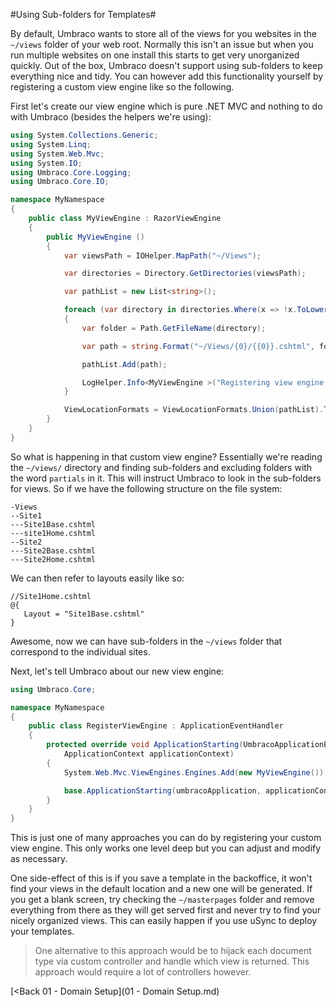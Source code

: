 #Using Sub-folders for Templates#

By default, Umbraco wants to store all of the views for you websites in the `~/views` folder of your web root. Normally this isn't an issue but when you run multiple websites on one install this starts to get very unorganized quickly. Out of the box, Umbraco doesn't support using sub-folders to keep everything nice and tidy. You can however add this functionality yourself by registering a custom view engine like so the following.

First let's create our view engine which is pure .NET MVC and nothing to do with Umbraco (besides the helpers we're using):

```c#
using System.Collections.Generic;
using System.Linq;
using System.Web.Mvc;
using System.IO;
using Umbraco.Core.Logging;
using Umbraco.Core.IO;

namespace MyNamespace
{
    public class MyViewEngine : RazorViewEngine
    {
        public MyViewEngine ()
        {
            var viewsPath = IOHelper.MapPath("~/Views");

            var directories = Directory.GetDirectories(viewsPath);

            var pathList = new List<string>();

            foreach (var directory in directories.Where(x => !x.ToLower().Contains("partials")))
            {
                var folder = Path.GetFileName(directory);

                var path = string.Format("~/Views/{0}/{{0}}.cshtml", folder);

                pathList.Add(path);

                LogHelper.Info<MyViewEngine >("Registering view engine path: " + folder);
            }

            ViewLocationFormats = ViewLocationFormats.Union(pathList).ToArray();
        }
    }
}
```
So what is happening in that custom view engine? Essentially we're reading the `~/views/` directory and finding sub-folders and excluding folders with the word `partials` in it. This will instruct Umbraco to look in the sub-folders for views. So if we have the following structure on the file system:

```
-Views
--Site1
---Site1Base.cshtml
---site1Home.cshtml
--Site2
---Site2Base.cshtml
---Site2Home.cshtml
```

We can then refer to layouts easily like so:

```
//Site1Home.cshtml
@{
   Layout = "Site1Base.cshtml"
}
```
Awesome, now we can have sub-folders in the `~/views` folder that correspond to the individual sites.

Next, let's tell Umbraco about our new view engine:

```c#
using Umbraco.Core;

namespace MyNamespace
{
    public class RegisterViewEngine : ApplicationEventHandler
    {
        protected override void ApplicationStarting(UmbracoApplicationBase umbracoApplication,
            ApplicationContext applicationContext)
        {
            System.Web.Mvc.ViewEngines.Engines.Add(new MyViewEngine());

            base.ApplicationStarting(umbracoApplication, applicationContext);
        }
    }
}
```

This is just one of many approaches you can do by registering your custom view engine. This only works one level deep but you can adjust and modify as necessary.

One side-effect of this is if you save a template in the backoffice, it won't find your views in the default location and a new one will be generated. If you get a blank screen, try checking the `~/masterpages` folder and remove everything from there as they will get served first and never try to find your nicely organized views. This can easily happen if you use uSync to deploy your templates.

>One alternative to this approach would be to hijack each document type via custom controller and handle which view is returned. This approach would require a lot of controllers however.

[<Back 01 - Domain Setup](01 - Domain Setup.md)